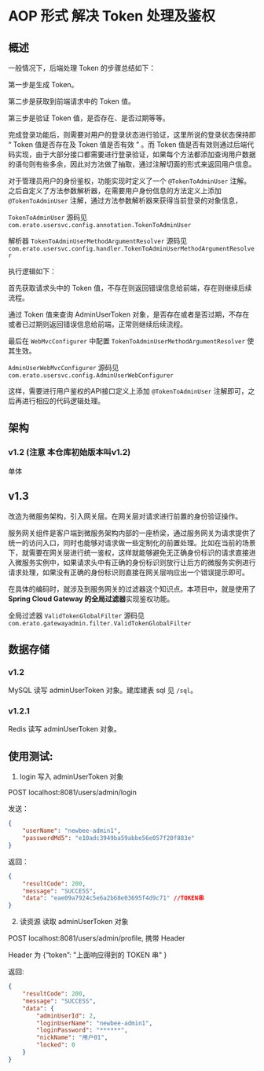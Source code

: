 # AOP 形式 解决 Token 处理及鉴权

## 概述

一般情况下，后端处理 Token 的步骤总结如下：

第一步是生成 Token。

第二步是获取到前端请求中的 Token 值。

第三步是验证 Token 值，是否存在、是否过期等等。

完成登录功能后，则需要对用户的登录状态进行验证，这里所说的登录状态保持即 “ Token 值是否存在及 Token 值是否有效 ” 。而 Token 值是否有效则通过后端代码实现，由于大部分接口都需要进行登录验证，如果每个方法都添加查询用户数据的语句则有些多余，因此对方法做了抽取，通过注解切面的形式来返回用户信息。

对于管理员用户的身份鉴权，功能实现时定义了一个 `@TokenToAdminUser` 注解。之后自定义了方法参数解析器，在需要用户身份信息的方法定义上添加 `@TokenToAdminUser` 注解，通过方法参数解析器来获得当前登录的对象信息，

`TokenToAdminUser` 源码见 `com.erato.usersvc.config.annotation.TokenToAdminUser`

解析器 `TokenToAdminUserMethodArgumentResolver` 源码见 `com.erato.usersvc.config.handler.TokenToAdminUserMethodArgumentResolver`

执行逻辑如下：

首先获取请求头中的 Token 值，不存在则返回错误信息给前端，存在则继续后续流程。

通过 Token 值来查询 AdminUserToken 对象，是否存在或者是否过期，不存在或者已过期则返回错误信息给前端，正常则继续后续流程。

最后在 `WebMvcConfigurer` 中配置 `TokenToAdminUserMethodArgumentResolver` 使其生效。

`AdminUserWebMvcConfigurer` 源码见 `com.erato.usersvc.config.AdminUserWebConfigurer`

这样，需要进行用户鉴权的API接口定义上添加 `@TokenToAdminUser` 注解即可，之后再进行相应的代码逻辑处理。


## 架构

### v1.2 (注意 本仓库初始版本叫v1.2)

单体

## v1.3

改造为微服务架构，引入网关层。在网关层对请求进行前置的身份验证操作。

服务网关组件是客户端到微服务架构内部的一座桥梁，通过服务网关为请求提供了统一的访问入口，同时也能够对请求做一些定制化的前置处理。比如在当前的场景下，就需要在网关层进行统一鉴权，这样就能够避免无正确身份标识的请求直接进入微服务实例中，如果请求头中有正确的身份标识则放行让后方的微服务实例进行请求处理，如果没有正确的身份标识则直接在网关层响应出一个错误提示即可。

在具体的编码时，就涉及到服务网关的过滤器这个知识点。本项目中，就是使用了 **Spring Cloud Gateway 的全局过滤器**实现鉴权功能。

全局过滤器 `ValidTokenGlobalFilter` 源码见 `com.erato.gatewayadmin.filter.ValidTokenGlobalFilter`

## 数据存储

### v1.2

MySQL 读写 adminUserToken 对象。建库建表 sql 见 `/sql`。

### v1.2.1

Redis 读写 adminUserToken 对象。


## 使用测试:


1. login 写入 adminUserToken 对象

POST localhost:8081/users/admin/login

发送：

```json
{
    "userName": "newbee-admin1",
    "passwordMd5": "e10adc3949ba59abbe56e057f20f883e"
}
```

返回：

```json
{
    "resultCode": 200,
    "message": "SUCCESS",
    "data": "eae09a7924c5e6a2b68e03695f4d9c71" //TOKEN串
}
```


2. 读资源 读取 adminUserToken 对象

POST localhost:8081/users/admin/profile, 携带 Header

Header 为 {“token”: "上面响应得到的 TOKEN 串" }

返回:

```json
{
    "resultCode": 200,
    "message": "SUCCESS",
    "data": {
        "adminUserId": 2,
        "loginUserName": "newbee-admin1",
        "loginPassword": "******",
        "nickName": "用户01",
        "locked": 0
    }
}
```